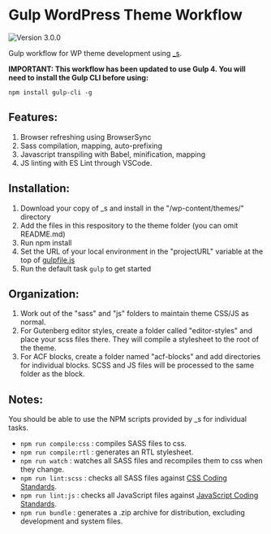 # Gulp WordPress Theme Workflow

![Version 3.0.0](https://img.shields.io/badge/Version-3.0.0-brightgreen.svg)

Gulp workflow for WP theme development using [_s](http://underscores.me/).

**IMPORTANT: This workflow has been updated to use Gulp 4. You will need to install the Gulp CLI before using:**

`
npm install gulp-cli -g
`

## Features:

1. Browser refreshing using BrowserSync
2. Sass compilation, mapping, auto-prefixing
3. Javascript transpiling with Babel, minification, mapping
4. JS linting with ES Lint through VSCode.

## Installation:

1. Download your copy of _s and install in the "/wp-content/themes/" directory
2. Add the files in this respository to the theme folder (you can omit README.md)
3. Run npm install
4. Set the URL of your local environment in the "projectURL" variable at the top of [gulpfile.js](gulpfile.js)
5. Run the default task `gulp` to get started

## Organization:
1. Work out of the "sass" and "js" folders to maintain theme CSS/JS as normal.
2. For Gutenberg editor styles, create a folder called "editor-styles" and place your scss files there. They will compile a stylesheet to the root of the theme.
3. For ACF blocks, create a folder named "acf-blocks" and add directories for individual blocks. SCSS and JS files will be processed to the same folder as the block.

## Notes:
You should be able to use the NPM scripts provided by _s for individual tasks.

- `npm run compile:css` : compiles SASS files to css.
- `npm run compile:rtl` : generates an RTL stylesheet.
- `npm run watch` : watches all SASS files and recompiles them to css when they change.
- `npm run lint:scss` : checks all SASS files against [CSS Coding Standards](https://developer.wordpress.org/coding-standards/wordpress-coding-standards/css/).
- `npm run lint:js` : checks all JavaScript files against [JavaScript Coding Standards](https://developer.wordpress.org/coding-standards/wordpress-coding-standards/javascript/).
- `npm run bundle` : generates a .zip archive for distribution, excluding development and system files.